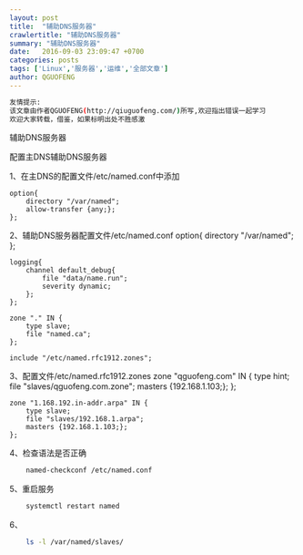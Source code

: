 ```yaml
---
layout: post
title:  "辅助DNS服务器"
crawlertitle: "辅助DNS服务器"
summary: "辅助DNS服务器"
date:   2016-09-03 23:09:47 +0700
categories: posts
tags: ['Linux','服务器','运维','全部文章']
author: QGUOFENG
---
```

```bash
友情提示:
该文章由作者QGUOFENG(http://qiuguofeng.com/)所写,欢迎指出错误一起学习
欢迎大家转载，借鉴，如果标明出处不胜感激
```

辅助DNS服务器

配置主DNS辅助DNS服务器

1、在主DNS的配置文件/etc/named.conf中添加
<!--more-->
	option{
		directory "/var/named";
		allow-transfer {any;};
	};
2、辅助DNS服务器配置文件/etc/named.conf
	option{
		directory "/var/named";
	};
	
	logging{
		channel default_debug{
			file "data/name.run";
			severity dynamic;
		};
	};

	zone "." IN {
		type slave;
		file "named.ca";
	};

	include "/etc/named.rfc1912.zones";
3、配置文件/etc/named.rfc1912.zones
	zone "qguofeng.com" IN {
		type hint;
		file "slaves/qguofeng.com.zone";
		masters {192.168.1.103;};
	};

	zone "1.168.192.in-addr.arpa" IN {
		type slave;
		file "slaves/192.168.1.arpa";
		masters {192.168.1.103;};
	};
4、检查语法是否正确
```bash
	named-checkconf /etc/named.conf	
```
5、重启服务
```bash
	systemctl restart named
```
6、
```bash
	ls -l /var/named/slaves/
```


